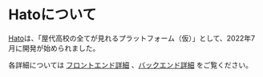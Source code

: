 # Hatoについて

[Hato](https://hato.cf)は、「屋代高校の全てが見れるプラットフォーム（仮）」として、2022年7月に開発が始められました。

各詳細については  [フロントエンド詳細](hato_front/index.md) 、[バックエンド詳細](hato_api/index.md) をご覧ください。

